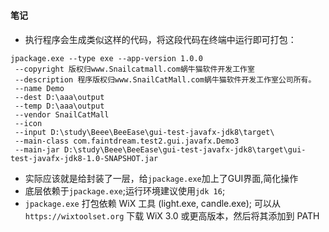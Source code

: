 ###

#### 笔记
* 执行程序会生成类似这样的代码，将这段代码在终端中运行即可打包：
```
jpackage.exe --type exe --app-version 1.0.0
 --copyright 版权归www.Snailcatmall.com蜗牛猫软件开发工作室
 --description 程序版权归www.SnailCatMall.com蜗牛猫软件开发工作室公司所有。 
 --name Demo 
 --dest D:\aaa\output
 --temp D:\aaa\output
 --vendor SnailCatMall
 --icon  
 --input D:\study\Beee\BeeEase\gui-test-javafx-jdk8\target\ 
 --main-class com.faintdream.test2.gui.javafx.Demo3
 --main-jar D:\study\Beee\BeeEase\gui-test-javafx-jdk8\target\gui-test-javafx-jdk8-1.0-SNAPSHOT.jar
```
* 实际应该就是给封装了一层，给`jpackage.exe`加上了GUI界面,简化操作
* 底层依赖于`jpackage.exe`;运行环境建议使用`jdk 16`;
* `jpackage.exe` 打包依赖 WiX 工具 (light.exe, candle.exe);
  可以从 `https://wixtoolset.org` 下载 WiX 3.0 或更高版本，然后将其添加到 PATH
